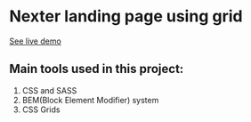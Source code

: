 # Nexter landing page using grid

[See live demo](https://sazid-hasan.github.io/nexter-using-grid/)

## Main tools used in this project:
1. CSS and SASS
2. BEM(Block Element Modifier) system
3. CSS Grids
